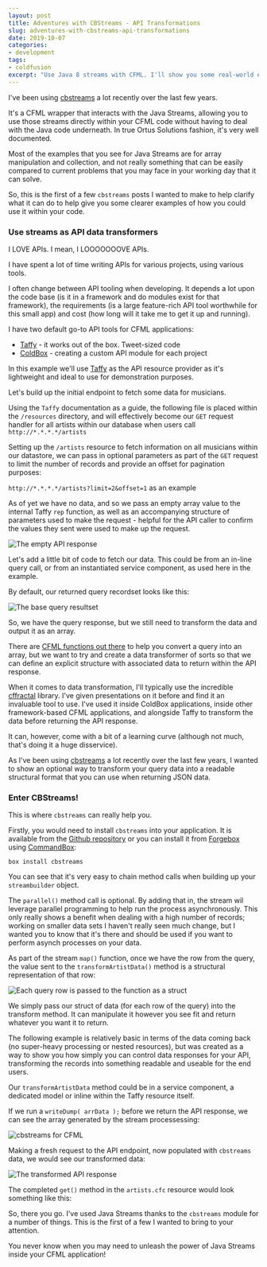 ```yaml
---
layout: post
title: Adventures with CBStreams - API Transformations
slug: adventures-with-cbstreams-api-transformations
date: 2019-10-07
categories:
- development
tags:
- coldfusion
excerpt: "Use Java 8 streams with CFML. I'll show you some real-world examples."
---
```


I've been using [cbstreams](https://github.com/coldbox-modules/cbstreams) a lot recently over the last few years.

It's a CFML wrapper that interacts with the Java Streams, allowing you to use those streams directly within your CFML code without having to deal with the Java code underneath. In true Ortus Solutions fashion, it's very well documented.

Most of the examples that you see for Java Streams are for array manipulation and collection, and not really something that can be easily compared to current problems that you may face in your working day that it can solve.

So, this is the first of a few `cbstreams` posts I wanted to make to help clarify what it can do to help give you some clearer examples of how you could use it within your code.


### Use streams as API data transformers

I LOVE APIs. I mean, I LOOOOOOOVE APIs.

I have spent a lot of time writing APIs for various projects, using various tools.

I often change between API tooling when developing. It depends a lot upon the code base (is it in a framework and do modules exist for that framework), the requirements (is a large feature-rich API tool worthwhile for this small app) and cost (how long will it take me to get it up and running).

I have two default go-to API tools for CFML applications:

* [Taffy](https://taffy.io) - it works out of the box. Tweet-sized code
* [ColdBox](https://www.coldbox.org/) - creating a custom API module for each project

In this example we'll use [Taffy](https://taffy.io) as the API resource provider as it's lightweight and ideal to use for demonstration purposes.

Let's build up the initial endpoint to fetch some data for musicians.

Using the `Taffy` documentation as a guide, the following file is placed within the `/resources` directory, and will effectively become our `GET` request handler for all artists within our database when users call `http://*.*.*.*/artists`

<script src="https://gist.github.com/coldfumonkeh/6f7f534edf3ac06b44dac982abcd5da6.js"></script>

Setting up the `/artists` resource to fetch information on all musicians within our datastore, 
we can pass in optional parameters as part of the `GET` request to limit the number of records and provide an offset for pagination purposes:

`http://*.*.*.*/artists?limit=2&offset=1` as an example

As of yet we have no data, and so we pass an empty array value to the internal Taffy `rep` function, as well as an accompanying structure of parameters used to make the request - helpful for the API caller to confirm the values they sent were used to make up the request.

![The empty API response](/assets/uploads/2019/10/taffy_empty_response.png)

Let's add a little bit of code to fetch our data. This could be from an in-line query call, or from an instantiated service component, as used here in the example.

<script src="https://gist.github.com/coldfumonkeh/8f6695a01447b467c565b04b8f88830e.js"></script>

By default, our returned query recordset looks like this:

![The base query resultset](/assets/uploads/2019/10/streams_query_base_output.png)

So, we have the query response, but we still need to transform the data and output it as an array.

There are [CFML functions out there](https://www.bennadel.com/blog/124-ask-ben-converting-a-query-to-an-array.htm) to help you convert a query into an array, but we want to try and create a data transformer of sorts so that we can define an explicit structure with associated data to return within the API response.

When it comes to data transformation, I'll typically use the incredible [cffractal](https://github.com/coldbox-modules/cffractal) library. I've given presentations on it before and find it an invaluable tool to use. I've used it inside ColdBox applications, inside other framework-based CFML applications, and alongside Taffy to transform the data before returning the API response.

It can, however, come with a bit of a learning curve (although not much, that's doing it a huge disservice).

As I've been using [cbstreams](https://github.com/coldbox-modules/cbstreams) a lot recently over the last few years, I wanted to show an optional way to transform your query data into a readable structural format that you can use when returning JSON data.

### Enter CBStreams!

This is where `cbstreams` can really help you.

Firstly, you would need to install `cbstreams` into your application. It is available from the [Github repository](https://github.com/coldbox-modules/cbstreams) or you can install it from [Forgebox](https://forgebox.io/view/cbstreams) using [CommandBox](https://www.ortussolutions.com/products/commandbox):

`box install cbstreams`

You can see that it's very easy to chain method calls when building up your `streambuilder` object.

<script src="https://gist.github.com/coldfumonkeh/37b6602bf0c759e5c5d10ae6298cf073.js"></script>

The `parallel()` method call is optional. By adding that in, the stream wil leverage parallel programming to help run the process asynchronously. This only really shows a benefit when dealing with a high number of records; working on smaller data sets I haven't really seen much change, but I wanted you to know that it's there and should be used if you want to perform asynch processes on your data.

As part of the stream `map()` function, once we have the row from the query, the value sent to the `transformArtistData()` method is a structural representation of that row:

![Each query row is passed to the function as a struct](/assets/uploads/2019/10/mapped_struct_item_in_stream.png)

We simply pass our struct of data (for each row of the query) into the transform method. It can manipulate it however you see fit and return whatever you want it to return.

The following example is relatively basic in terms of the data coming back (no super-heavy processing or nested resources), but was created as a way to show you how simply you can control data responses for your API, transforming the records into something readable and useable for the end users.

Our `transformArtistData` method could be in a service component, a dedicated model or inline within the Taffy resource itself.

<script src="https://gist.github.com/coldfumonkeh/e672fa908497cb55024671ef517fbebf.js"></script>

If we run a `writeDump( arrData );` before we return the API response, we can see the array generated by the stream processessing:

![cbstreams for CFML](/assets/uploads/2019/10/stream_array_result.png)

Making a fresh request to the API endpoint, now populated with `cbstreams` data, we would see our transformed data:

![The transformed API response](/assets/uploads/2019/10/taffy_transformed_response.png)

The completed `get()` method in the `artists.cfc` resource would look something like this:

<script src="https://gist.github.com/coldfumonkeh/bde45c118307023a765e79a828aa9a5f.js"></script>

So, there you go. I've used Java Streams thanks to the `cbstreams` module for a number of things. This is the first of a few I wanted to bring to your attention.

You never know when you may need to unleash the power of Java Streams inside your CFML application!